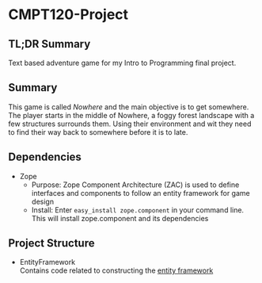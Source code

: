 # CMPT120-Project

## TL;DR Summary
Text based adventure game for my Intro to Programming final project.

## Summary
This game is called <i>Nowhere</i> and the main objective is to get somewhere.<br>
The player starts in the middle of Nowhere, a foggy forest landscape with a few structures surrounds them. Using
their environment and wit they need to find their way back to somewhere before it is to late.

## Dependencies
* Zope
  * Purpose: Zope Component Architecture (ZAC) is used to define interfaces and components to follow an entity framework for game
   design
  * Install: Enter ```easy_install zope.component``` in your command line. This will install zope.component and its 
  dependencies

## Project Structure
* EntityFramework<br>
  Contains code related to constructing the 
  <a href="http://www.richardlord.net/blog/ecs/what-is-an-entity-framework.html">entity framework</a>
